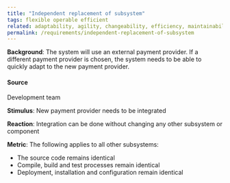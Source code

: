 ```yaml
---
title: "Independent replacement of subsystem"
tags: flexible operable efficient
related: adaptability, agility, changeability, efficiency, maintainability
permalink: /requirements/independent-replacement-of-subsystem
---
```


<div class="quality-requirement" markdown="1">

**Background**: The system will use an external payment provider. If a different payment provider is chosen, the system needs to be able to quickly adapt to the new payment provider.

#### Source

Development team

**Stimulus**: New payment provider needs to be integrated

**Reaction**: Integration can be done without changing any other subsystem or component

**Metric**: The following applies to all other subsystems:
* The source code remains identical
* Compile, build and test processes remain identical
* Deployment, installation and configuration remain identical


</div><br>




